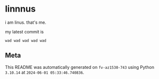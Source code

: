 # linnnus

i am linus. that's me.

my latest commit is

```
wad wad wad wad wad
```

## Meta

This README was automatically generated on `fv-az1530-743` using Python
`3.10.14` at `2024-06-01 05:33:46.740836`.
